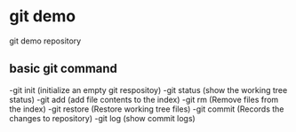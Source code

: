 # git demo

git demo repository

## basic git command

-git init  (initialize an empty git respositoy)
-git status (show the working tree status)
-git add (add file contents to the index)
-git rm (Remove files from the index)
-git restore (Restore working tree files)
-git commit (Records the changes to repository)
-git log (show commit logs)